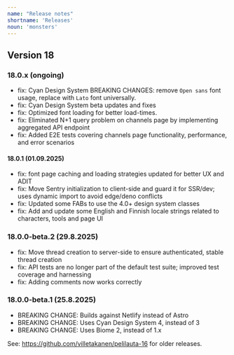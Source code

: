 ```yaml
---
name: "Release notes"
shortname: 'Releases'
noun: 'monsters'
---
```

## Version 18

### 18.0.x (ongoing)
- fix: Cyan Design System BREAKING CHANGES: remove `Open sans` font usage, replace with `Lato` font universally.
- fix: Cyan Design System beta updates and fixes
- fix: Optimized font loading for better load-times.
- fix: Eliminated N+1 query problem on channels page by implementing aggregated API endpoint
- fix: Added E2E tests covering channels page functionality, performance, and error scenarios

#### 18.0.1 (01.09.2025)
- fix: font page caching and loading strategies updated for better UX and ADIT
- fix: Move Sentry initialization to client-side and guard it for SSR/dev; uses dynamic import to avoid edge/deno conflicts
- fix: Updated some FABs to use the 4.0+ design system classes
- fix: Add and update some English and Finnish locale strings related to characters, tools and page UI

### 18.0.0-beta.2 (29.8.2025)
- fix: Move thread creation to server-side to ensure authenticated, stable thread creation 
- fix: API tests are no longer part of the default test suite; improved test coverage and harnessing
- fix: Adding comments now works correctly

### 18.0.0-beta.1 (25.8.2025)
- BREAKING CHANGE: Builds against Netlify instead of Astro
- BREAKING CHANGE: Uses Cyan Design System 4, instead of 3
- BREAKING CHANGE: Uses Biome 2, instead of 1.x


See: https://github.com/villetakanen/pelilauta-16 for older releases.

